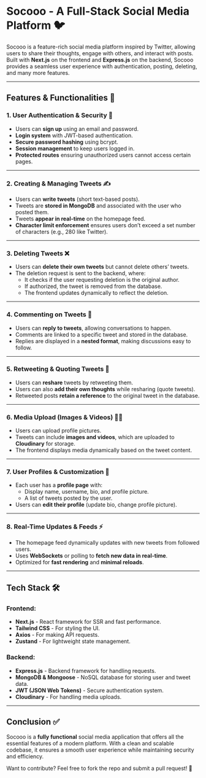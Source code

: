 # **Socooo - A Full-Stack Social Media Platform** 🐦  

Socooo is a feature-rich social media platform inspired by Twitter, allowing users to share their thoughts, engage with others, and interact with posts. Built with **Next.js** on the frontend and **Express.js** on the backend, Socooo provides a seamless user experience with authentication, posting, deleting, and many more features.

---

## **Features & Functionalities** 📌  

### **1. User Authentication & Security** 🔐  
- Users can **sign up** using an email and password.  
- **Login system** with JWT-based authentication.  
- **Secure password hashing** using bcrypt.  
- **Session management** to keep users logged in.  
- **Protected routes** ensuring unauthorized users cannot access certain pages.  

---

### **2. Creating & Managing Tweets** ✍️  
- Users can **write tweets** (short text-based posts).  
- Tweets are **stored in MongoDB** and associated with the user who posted them.  
- Tweets **appear in real-time** on the homepage feed.  
- **Character limit enforcement** ensures users don’t exceed a set number of characters (e.g., 280 like Twitter).  

---

### **3. Deleting Tweets** ❌  
- Users can **delete their own tweets** but cannot delete others’ tweets.  
- The deletion request is sent to the backend, where:  
  - It checks if the user requesting deletion is the original author.  
  - If authorized, the tweet is removed from the database.  
  - The frontend updates dynamically to reflect the deletion.  

---

### **4. Commenting on Tweets** 💬  
- Users can **reply to tweets**, allowing conversations to happen.  
- Comments are linked to a specific tweet and stored in the database.  
- Replies are displayed in a **nested format**, making discussions easy to follow.  

---

### **5. Retweeting & Quoting Tweets** 🔄  
- Users can **reshare** tweets by retweeting them.  
- Users can also **add their own thoughts** while resharing (quote tweets).  
- Retweeted posts **retain a reference** to the original tweet in the database.  

---

### **6. Media Upload (Images & Videos)** 📸🎥  
- Users can upload profile pictures.  
- Tweets can include **images and videos**, which are uploaded to **Cloudinary** for storage.  
- The frontend displays media dynamically based on the tweet content.  

---

### **7. User Profiles & Customization** 👤  
- Each user has a **profile page** with:  
  - Display name, username, bio, and profile picture.  
  - A list of tweets posted by the user.  
- Users can **edit their profile** (update bio, change profile picture).  

---

### **8. Real-Time Updates & Feeds** ⚡  
- The homepage feed dynamically updates with new tweets from followed users.  
- Uses **WebSockets** or polling to **fetch new data in real-time**.  
- Optimized for **fast rendering** and **minimal reloads**.  

---

## **Tech Stack** 🛠️  

### **Frontend:**  
- **Next.js** - React framework for SSR and fast performance.  
- **Tailwind CSS** - For styling the UI.  
- **Axios** - For making API requests.  
- **Zustand** - For lightweight state management.  

### **Backend:**  
- **Express.js** - Backend framework for handling requests.  
- **MongoDB & Mongoose** - NoSQL database for storing user and tweet data.  
- **JWT (JSON Web Tokens)** - Secure authentication system.  
- **Cloudinary** - For handling media uploads.  

---

## **Conclusion** ✅  
Socooo is a **fully functional** social media application that offers all the essential features of a modern platform. With a clean and scalable codebase, it ensures a smooth user experience while maintaining security and efficiency.  

Want to contribute? Feel free to fork the repo and submit a pull request! 🚀  
